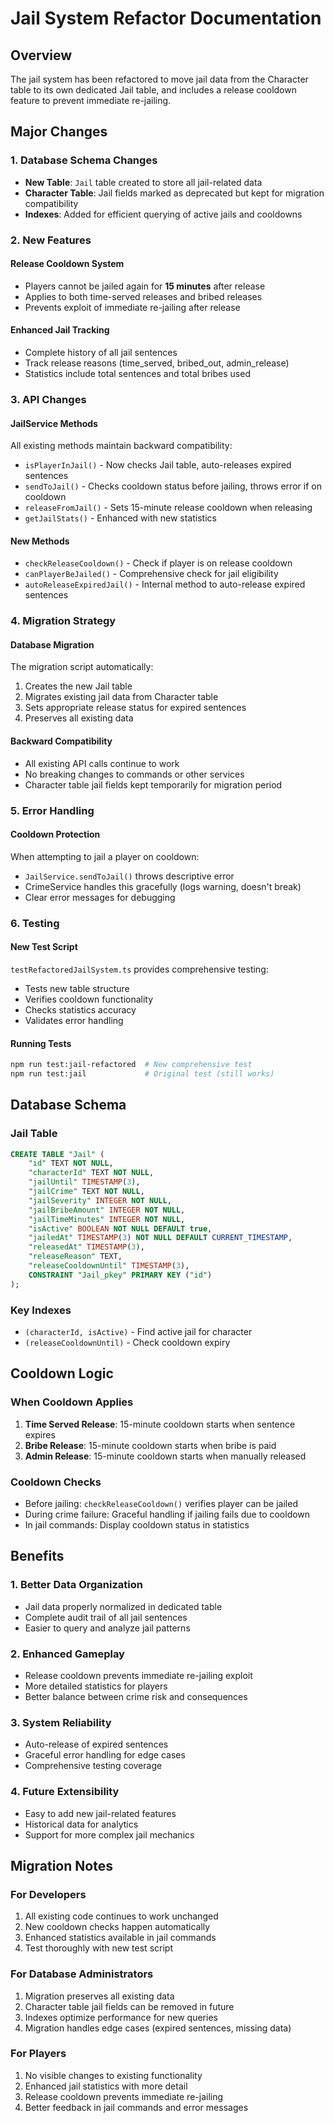 # Jail System Refactor Documentation

## Overview
The jail system has been refactored to move jail data from the Character table to its own dedicated Jail table, and includes a release cooldown feature to prevent immediate re-jailing.

## Major Changes

### 1. Database Schema Changes
- **New Table**: `Jail` table created to store all jail-related data
- **Character Table**: Jail fields marked as deprecated but kept for migration compatibility
- **Indexes**: Added for efficient querying of active jails and cooldowns

### 2. New Features

#### Release Cooldown System
- Players cannot be jailed again for **15 minutes** after release
- Applies to both time-served releases and bribed releases
- Prevents exploit of immediate re-jailing after release

#### Enhanced Jail Tracking
- Complete history of all jail sentences
- Track release reasons (time_served, bribed_out, admin_release)
- Statistics include total sentences and total bribes used

### 3. API Changes

#### JailService Methods
All existing methods maintain backward compatibility:

- `isPlayerInJail()` - Now checks Jail table, auto-releases expired sentences
- `sendToJail()` - Checks cooldown status before jailing, throws error if on cooldown
- `releaseFromJail()` - Sets 15-minute release cooldown when releasing
- `getJailStats()` - Enhanced with new statistics

#### New Methods
- `checkReleaseCooldown()` - Check if player is on release cooldown
- `canPlayerBeJailed()` - Comprehensive check for jail eligibility
- `autoReleaseExpiredJail()` - Internal method to auto-release expired sentences

### 4. Migration Strategy

#### Database Migration
The migration script automatically:
1. Creates the new Jail table
2. Migrates existing jail data from Character table
3. Sets appropriate release status for expired sentences
4. Preserves all existing data

#### Backward Compatibility
- All existing API calls continue to work
- No breaking changes to commands or other services
- Character table jail fields kept temporarily for migration period

### 5. Error Handling

#### Cooldown Protection
When attempting to jail a player on cooldown:
- `JailService.sendToJail()` throws descriptive error
- CrimeService handles this gracefully (logs warning, doesn't break)
- Clear error messages for debugging

### 6. Testing

#### New Test Script
`testRefactoredJailSystem.ts` provides comprehensive testing:
- Tests new table structure
- Verifies cooldown functionality
- Checks statistics accuracy
- Validates error handling

#### Running Tests
```bash
npm run test:jail-refactored  # New comprehensive test
npm run test:jail             # Original test (still works)
```

## Database Schema

### Jail Table
```sql
CREATE TABLE "Jail" (
    "id" TEXT NOT NULL,
    "characterId" TEXT NOT NULL,
    "jailUntil" TIMESTAMP(3),
    "jailCrime" TEXT NOT NULL,
    "jailSeverity" INTEGER NOT NULL,
    "jailBribeAmount" INTEGER NOT NULL,
    "jailTimeMinutes" INTEGER NOT NULL,
    "isActive" BOOLEAN NOT NULL DEFAULT true,
    "jailedAt" TIMESTAMP(3) NOT NULL DEFAULT CURRENT_TIMESTAMP,
    "releasedAt" TIMESTAMP(3),
    "releaseReason" TEXT,
    "releaseCooldownUntil" TIMESTAMP(3),
    CONSTRAINT "Jail_pkey" PRIMARY KEY ("id")
);
```

### Key Indexes
- `(characterId, isActive)` - Find active jail for character
- `(releaseCooldownUntil)` - Check cooldown expiry

## Cooldown Logic

### When Cooldown Applies
1. **Time Served Release**: 15-minute cooldown starts when sentence expires
2. **Bribe Release**: 15-minute cooldown starts when bribe is paid
3. **Admin Release**: 15-minute cooldown starts when manually released

### Cooldown Checks
- Before jailing: `checkReleaseCooldown()` verifies player can be jailed
- During crime failure: Graceful handling if jailing fails due to cooldown
- In jail commands: Display cooldown status in statistics

## Benefits

### 1. Better Data Organization
- Jail data properly normalized in dedicated table
- Complete audit trail of all jail sentences
- Easier to query and analyze jail patterns

### 2. Enhanced Gameplay
- Release cooldown prevents immediate re-jailing exploit
- More detailed statistics for players
- Better balance between crime risk and consequences

### 3. System Reliability
- Auto-release of expired sentences
- Graceful error handling for edge cases
- Comprehensive testing coverage

### 4. Future Extensibility
- Easy to add new jail-related features
- Historical data for analytics
- Support for more complex jail mechanics

## Migration Notes

### For Developers
1. All existing code continues to work unchanged
2. New cooldown checks happen automatically
3. Enhanced statistics available in jail commands
4. Test thoroughly with new test script

### For Database Administrators
1. Migration preserves all existing data
2. Character table jail fields can be removed in future
3. Indexes optimize performance for new queries
4. Migration handles edge cases (expired sentences, missing data)

### For Players
1. No visible changes to existing functionality
2. Enhanced jail statistics with more detail
3. Release cooldown prevents immediate re-jailing
4. Better feedback in jail commands and error messages